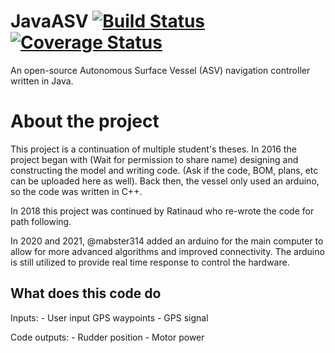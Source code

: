 # JavaASV [![Build Status](https://travis-ci.com/mabster314/JavaASV.svg?token=we3CuXLzowqhRDZN7QKU&branch=master)](https://travis-ci.com/mabster314/JavaASV) [![Coverage Status](https://coveralls.io/repos/github/mabster314/JavaASV/badge.svg?branch=master)](https://coveralls.io/github/mabster314/JavaASV?branch=master)
An open-source Autonomous Surface Vessel (ASV) navigation controller written in Java.

# About the project
This project is a continuation of multiple student's theses. In 2016 the project began with (Wait for permission to share name) designing and constructing the model and writing code. (Ask if the code, BOM, plans, etc can be uploaded here as well). Back then, the vessel only used an arduino, so the code was written in C++.

In  2018 this project was continued by Ratinaud who re-wrote the code for path following.

In  2020 and 2021, @mabster314 added an arduino for the main computer to allow for more advanced algorithms and improved connectivity. The arduino is still utilized to provide real time response to control the hardware.


## What does this code do
Inputs: - User input GPS waypoints
        - GPS signal

Code outputs:
        - Rudder position
        - Motor power

